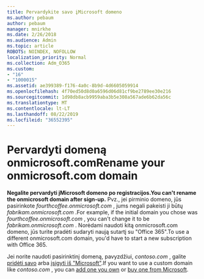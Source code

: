 ```yaml
---
title: Pervardykite savo įMicrosoft domeno
ms.author: pebaum
author: pebaum
manager: mnirkhe
ms.date: 2/26/2018
ms.audience: Admin
ms.topic: article
ROBOTS: NOINDEX, NOFOLLOW
localization_priority: Normal
ms.collection: Adm_O365
ms.custom:
- "16"
- "1000015"
ms.assetid: ae399389-f176-4a0c-8b9d-4d6605059914
ms.openlocfilehash: 4f70ed50d8d0a6596d06d81cf9be2789ee30e216
ms.sourcegitcommit: 1d98db8acb9959aba3b5e308a567ade6b62da56c
ms.translationtype: MT
ms.contentlocale: lt-LT
ms.lasthandoff: 08/22/2019
ms.locfileid: "36552395"
---
```

# <a name="rename-your-onmicrosoftcom-domain"></a><span data-ttu-id="5e958-102">Pervardyti domeną onmicrosoft.com</span><span class="sxs-lookup"><span data-stu-id="5e958-102">Rename your onmicrosoft.com domain</span></span>

 <span data-ttu-id="5e958-103">**Negalite pervardyti įMicrosoft domeno po registracijos.**</span><span class="sxs-lookup"><span data-stu-id="5e958-103">**You can't rename the onmicrosoft domain after sign-up.**</span></span> <span data-ttu-id="5e958-104">Pvz., jei pirminio domeno, jūs pasirinkote *fourthcoffee.onmicrosoft.com* , jums negali pakeisti ji būtų *fabrikam.onmicrosoft.com* .</span><span class="sxs-lookup"><span data-stu-id="5e958-104">For example, if the initial domain you chose was  *fourthcoffee.onmicrosoft.com*  , you can't change it to be  *fabrikam.onmicrosoft.com*  .</span></span> <span data-ttu-id="5e958-105">Norėdami naudoti kitą onmicrosoft.com domeno, jūs turite pradėti sudaryti naują sutartį su "Office 365".</span><span class="sxs-lookup"><span data-stu-id="5e958-105">To use a different onmicrosoft.com domain, you'd have to start a new subscription with Office 365.</span></span>
  
<span data-ttu-id="5e958-106">Jei norite naudoti pasirinktinį domeną, pavyzdžiui, *contoso.com* , galite [pridėti savo](https://support.office.com/article/6383f56d-3d09-4dcb-9b41-b5f5a5efd611) arba [įsigyti iš "Microsoft"](https://support.office.com/article/1561140a-16a9-4a02-822d-a989250e479d).</span><span class="sxs-lookup"><span data-stu-id="5e958-106">If you want to use a custom domain like  *contoso.com*  , you can [add one you own](https://support.office.com/article/6383f56d-3d09-4dcb-9b41-b5f5a5efd611) or [buy one from Microsoft](https://support.office.com/article/1561140a-16a9-4a02-822d-a989250e479d).</span></span>
  